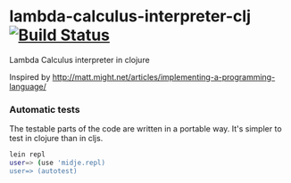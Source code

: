 # lambda-calculus-interpreter-clj [![Build Status](https://travis-ci.org/viebel/lambda-calculus-interpreter-clj.svg?branch=master)](https://travis-ci.org/viebel/lambda-calculus-interpreter-clj)
Lambda Calculus interpreter in clojure


Inspired by http://matt.might.net/articles/implementing-a-programming-language/

### Automatic tests

The testable parts of the code are written in a portable way. It's simpler to test in clojure than in cljs.

```bash
lein repl
user=> (use 'midje.repl)
user=> (autotest)
```

